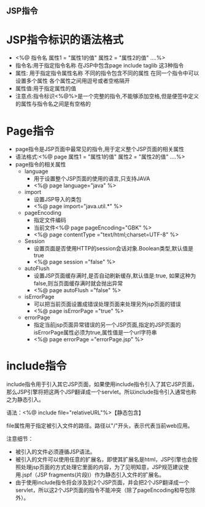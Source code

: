 JSP指令
-
# JSP指令标识的语法格式

- <%@ 指令名  属性1 = "属性1的值" 属性2 = "属性2的值" ....%>
- 指令名:用于指定指令名称 在JSP中包含page include taglib 这3种指令
- 属性: 用于指定指令属性名称 不同的指令包含不同的属性 在同一个指令中可以设置多个属性 各个属性之间用逗号或者空格隔开
- 属性值:用于指定属性的值
- 注意点:指令标识<%@%>是一个完整的指令,不能够添加空格,但是便签中定义的属性与指令名之间是有空格的

# Page指令
- page指令是JSP页面中最常见的指令,用于定义整个JSP页面的相关属性
- 语法格式:<%@ page  属性1 = "属性1的值" 属性2 = "属性2的值" ....%>
- page指令的相关属性 
    - language
        - 用于设置整个JSP页面的使用的语言,只支持JAVA
        - <%@ page language="java" %>
    - import
        - 设置JSP导入的类包
        - <%@ page import="java.util.*" %>
    - pageEncoding
        - 指定文件编码
        - 当前文件<%@ page pageEncoding="GBK" %>
        - <%@ page contentType ="text/html;charset=UTF-8" %>
    - Session
        - 设置页面是否使用HTTP的session会话对象.Boolean类型,默认值是true
        - <%@ page session ="false" %>
    - autoFlush
        - 设置JSP页面缓存满时,是否自动刷新缓存,默认值是:true, 如果这种为false,则当页面缓存满时就会抛出异常
        - <%@ page autoFlush ="false" %>
    - isErrorPage
        - 可以把当前页面设置成错误处理页面来处理另外jsp页面的错误
        - <%@ page isErrorPage ="true" %>
    - errorPage
        - 指定当前jsp页面异常错误的另一个JSP页面,指定的JSP页面的isErrorPage属性必须为true,属性值是一个url字符串
        - <%@ page errorPage ="errorPage.jsp" %>
# include指令
include指令用于引入其它JSP页面，如果使用include指令引入了其它JSP页面，那么JSP引擎将把这两个JSP翻译成一个servlet。所以include指令引入通常也称之为静态引入。

语法：<%@ include file="relativeURL"%>【静态包含】

file属性用于指定被引入文件的路径。路径以"/"开头，表示代表当前web应用。

注意细节：
- 被引入的文件必须遵循JSP语法。
- 被引入的文件可以使用任意的扩展名，即使其扩展名是html，JSP引擎也会按照处理jsp页面的方式处理它里面的内容，为了见明知意，JSP规范建议使用.jspf（JSP fragments(片段)）作为静态引入文件的扩展名。
- 由于使用include指令将会涉及到2个JSP页面，并会把2个JSP翻译成一个servlet，所以这2个JSP页面的指令不能冲突（除了pageEncoding和导包除外）。